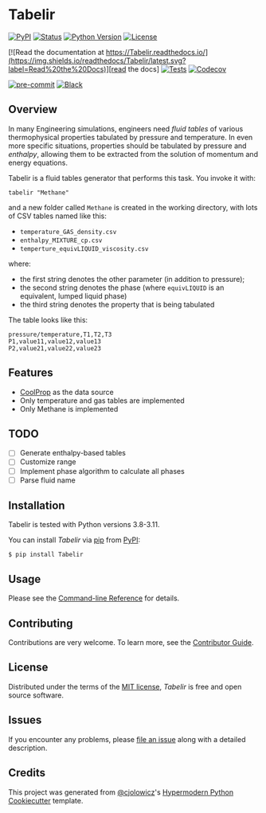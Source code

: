 # Tabelir

[![PyPI](https://img.shields.io/pypi/v/Tabelir.svg)][pypi_]
[![Status](https://img.shields.io/pypi/status/Tabelir.svg)][status]
[![Python Version](https://img.shields.io/pypi/pyversions/Tabelir)][python version]
[![License](https://img.shields.io/pypi/l/Tabelir)][license]

[![Read the documentation at https://Tabelir.readthedocs.io/](https://img.shields.io/readthedocs/Tabelir/latest.svg?label=Read%20the%20Docs)][read the docs]
[![Tests](https://github.com/fabiofortkamp/Tabelir/workflows/Tests/badge.svg)][tests]
[![Codecov](https://codecov.io/gh/fabiofortkamp/Tabelir/branch/main/graph/badge.svg)][codecov]

[![pre-commit](https://img.shields.io/badge/pre--commit-enabled-brightgreen?logo=pre-commit&logoColor=white)][pre-commit]
[![Black](https://img.shields.io/badge/code%20style-black-000000.svg)][black]

[pypi_]: https://pypi.org/project/Tabelir/
[status]: https://pypi.org/project/Tabelir/
[python version]: https://pypi.org/project/Tabelir
[read the docs]: https://Tabelir.readthedocs.io/
[tests]: https://github.com/fabiofortkamp/Tabelir/actions?workflow=Tests
[codecov]: https://app.codecov.io/gh/fabiofortkamp/Tabelir
[pre-commit]: https://github.com/pre-commit/pre-commit
[black]: https://github.com/psf/black

## Overview

In many Engineering simulations, engineers need _fluid tables_ of various thermophysical
properties tabulated by pressure and temperature. In even more specific situations,
properties should be tabulated by pressure and _enthalpy_, allowing them to be extracted
from the solution of momentum and energy equations.

Tabelir is a fluid tables generator that performs this task. You invoke it with:

```shell
tabelir "Methane"
```

and a new folder called `Methane` is created in the working directory, with lots
of CSV tables named like this:

- `temperature_GAS_density.csv`
- `enthalpy_MIXTURE_cp.csv`
- `temperture_equivLIQUID_viscosity.csv`

where:

- the first string denotes the other parameter (in addition to pressure);
- the second string denotes the phase (where `equivLIQUID` is an equivalent, lumped
  liquid phase)
- the third string denotes the property that is being tabulated

The table looks like this:

```csv
pressure/temperature,T1,T2,T3
P1,value11,value12,value13
P2,value21,value22,value23
```

## Features

- [CoolProp](http://www.coolprop.org) as the data source
- Only temperature and gas tables are implemented
- Only Methane is implemented

## TODO

- [ ] Generate enthalpy-based tables
- [ ] Customize range
- [ ] Implement phase algorithm to calculate all phases
- [ ] Parse fluid name

## Installation

Tabelir is tested with Python versions 3.8-3.11.

You can install _Tabelir_ via [pip] from [PyPI]:

```console
$ pip install Tabelir
```

## Usage

Please see the [Command-line Reference] for details.

## Contributing

Contributions are very welcome.
To learn more, see the [Contributor Guide].

## License

Distributed under the terms of the [MIT license][license],
_Tabelir_ is free and open source software.

## Issues

If you encounter any problems,
please [file an issue] along with a detailed description.

## Credits

This project was generated from [@cjolowicz]'s [Hypermodern Python Cookiecutter] template.

[@cjolowicz]: https://github.com/cjolowicz
[pypi]: https://pypi.org/
[hypermodern python cookiecutter]: https://github.com/cjolowicz/cookiecutter-hypermodern-python
[file an issue]: https://github.com/fabiofortkamp/Tabelir/issues
[pip]: https://pip.pypa.io/

<!-- github-only -->

[license]: https://github.com/fabiofortkamp/Tabelir/blob/main/LICENSE
[contributor guide]: https://github.com/fabiofortkamp/Tabelir/blob/main/CONTRIBUTING.md
[command-line reference]: https://Tabelir.readthedocs.io/en/latest/usage.html
